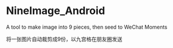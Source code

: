 # NineImage_Android
A tool to make image into 9 pieces, then seed to WeChat Moments

将一张图片自动裁剪成9份，以九宫格在朋友圈发送
